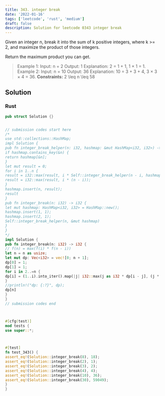 ```yaml
---
title: 343. integer break
date: '2022-01-16'
tags: ['leetcode', 'rust', 'medium']
draft: false
description: Solution for leetcode 0343 integer break
---
```




Given an integer n, break it into the sum of k positive integers, where k ><TeX>=</TeX> 2, and maximize the product of those integers.

Return the maximum product you can get.



>   Example 1:
>   Input: n <TeX>=</TeX> 2
>   Output: 1
>   Explanation: 2 <TeX>=</TeX> 1 + 1, 1 &times; 1 <TeX>=</TeX> 1.
>   Example 2:
>   Input: n <TeX>=</TeX> 10
>   Output: 36
>   Explanation: 10 <TeX>=</TeX> 3 + 3 + 4, 3 &times; 3 &times; 4 <TeX>=</TeX> 36.
**Constraints:**
>   	2 <TeX>\leq</TeX> n <TeX>\leq</TeX> 58


## Solution


### Rust
```rust
pub struct Solution {}


// submission codes start here
/*
use std::collections::HashMap;
impl Solution {
pub fn integer_break_helper(n: i32, hashmap: &mut HashMap<i32, i32>) -> i32 {
if hashmap.contains_key(&n) {
return hashmap[&n];
}
let mut result = 0;
for i in 1..n {
result = i32::max(result, i * Self::integer_break_helper(n - i, hashmap));
result = i32::max(result, i * (n - i));
}
hashmap.insert(n, result);
result
}
pub fn integer_break(n: i32) -> i32 {
let mut hashmap: HashMap<i32, i32> = HashMap::new();
hashmap.insert(1, 1);
hashmap.insert(2, 1);
Self::integer_break_helper(n, &mut hashmap)
}
}
*/
impl Solution {
pub fn integer_break(n: i32) -> i32 {
// f(n) = max(f(i) * f(n - i))
let n = n as usize;
let mut dp: Vec<i32> = vec![0; n + 1];
dp[0] = 1;
dp[1] = 1;
for i in 2..=n {
dp[i] = (1..i).into_iter().map(|j| i32::max(j as i32 * dp[i - j], (j * (i - j)) as i32 )).max().unwrap();
}
//println!("dp: {:?}", dp);
dp[n]
}
}
// submission codes end



#[cfg(test)]
mod tests {
use super::*;



#[test]
fn test_343() {
assert_eq!(Solution::integer_break(8), 18);
assert_eq!(Solution::integer_break(2), 1);
assert_eq!(Solution::integer_break(3), 2);
assert_eq!(Solution::integer_break(4), 4);
assert_eq!(Solution::integer_break(10), 36);
assert_eq!(Solution::integer_break(30), 59049);
}
}

```
